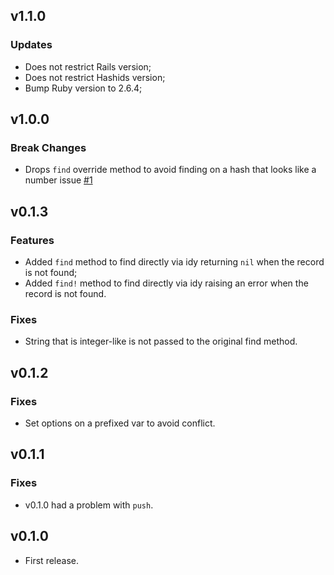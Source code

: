 ## v1.1.0

### Updates

- Does not restrict Rails version;
- Does not restrict Hashids version;
- Bump Ruby version to 2.6.4;

## v1.0.0

### Break Changes

- Drops `find` override method to avoid finding on a hash that looks like a number issue [#1](https://github.com/wbotelhos/idy/issues/1)

## v0.1.3

### Features

- Added `find` method to find directly via idy returning `nil` when the record is not found;
- Added `find!` method to find directly via idy raising an error when the record is not found.

### Fixes

- String that is integer-like is not passed to the original find method.

## v0.1.2

### Fixes

- Set options on a prefixed var to avoid conflict.

## v0.1.1

### Fixes

- v0.1.0 had a problem with `push`.

## v0.1.0

- First release.
